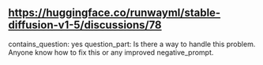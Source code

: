 ## https://huggingface.co/runwayml/stable-diffusion-v1-5/discussions/78

contains_question: yes
question_part: Is there a way to handle this problem. Anyone know how to fix this or any improved negative_prompt.